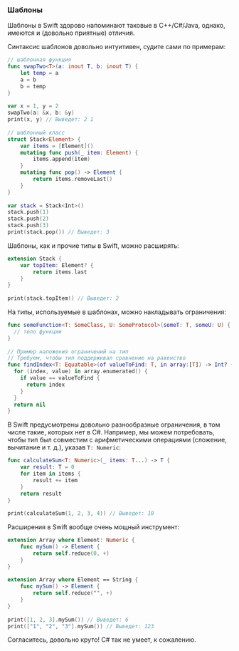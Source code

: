 ### Шаблоны

Шаблоны в Swift здорово напоминают таковые в C++/C#/Java, однако, имеются и (довольно приятные) отличия.

Синтаксис шаблонов довольно интуитивен, судите сами по примерам:

```swift
// шаблонная функция
func swapTwo<T>(a: inout T, b: inout T) {
    let temp = a
    a = b
    b = temp
}
 
var x = 1, y = 2
swapTwo(a: &x, b: &y)
print(x, y) // Выведет: 2 1
 
// шаблонный класс
struct Stack<Element> {
    var items = [Element]()
    mutating func push(_ item: Element) {
        items.append(item)
    }
    mutating func pop() -> Element {
        return items.removeLast()
    }
}
 
var stack = Stack<Int>()
stack.push(1)
stack.push(2)
stack.push(3)
print(stack.pop()) // Выведет: 3
```

Шаблоны, как и прочие типы в Swift, можно расширять:

```swift
extension Stack {
    var topItem: Element? {
        return items.last
    }
}
 
print(stack.topItem!) // Выведет: 2
```

На типы, используемые в шаблонах, можно накладывать ограничения:

```swift
func someFunction<T: SomeClass, U: SomeProtocol>(someT: T, someU: U) {
  // тело функции
}
 
// Пример наложения ограничений на тип
// Требуем, чтобы тип поддерживал сравнение на равенство
func findIndex<T: Equatable>(of valueToFind: T, in array:[T]) -> Int? {
  for (index, value) in array.enumerated() {
    if value == valueToFind {
      return index
    }
  }
  return nil
}
```
В Swift предусмотрены довольно разнообразные ограничения, в том числе такие, которых нет в C#. Например, мы можем потребовать, чтобы тип был совместим с арифметическими операциями (сложение, вычитание и т. д.), указав `T: Numeric`:

```swift
func calculateSum<T: Numeric>(_ items: T...) -> T {
    var result: T = 0
    for item in items {
        result += item
    }
    return result
}
 
print(calculateSum(1, 2, 3, 4)) // Выведет: 10
```
Расширения в Swift вообще очень мощный инструмент:

```swift
extension Array where Element: Numeric {
    func mySum() -> Element {
        return self.reduce(0, +)
    }
}
 
extension Array where Element == String {
    func mySum() -> Element {
        return self.reduce("", +)
    }
}
 
print([1, 2, 3].mySum()) // Выведет: 6
print(["1", "2", "3"].mySum()) // Выведет: 123
```

Согласитесь, довольно круто! C# так не умеет, к сожалению.
